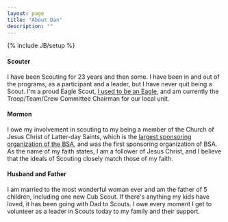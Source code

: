 ```yaml
---
layout: page
title: "About Dan"
description: ""
---
```

{% include JB/setup %}
#### Scouter

I have been Scouting for 23 years and then some. I have been in and out of the programs, as a participant and a leader, but I have never quit being a Scout. I'm a proud Eagle Scout, [I used to be an Eagle](http://www.woodbadge.org/), and am currently the Troop/Team/Crew Committee Chairman for our local unit.

#### Mormon

I owe my involvement in scouting to my being a member of the Church of Jesus Christ of Latter-day Saints, which is the [largest sponsoring organization of the BSA](http://www.scouting.org/About/FactSheets/operating_orgs/Latter-day_Saints.aspx), and was the first sponsoring organization of BSA. As the name of my faith states, I am a follower of Jesus Christ, and I believe that the ideals of Scouting closely match those of my faith.

#### Husband and Father

I am married to the most wonderful woman ever and am the father of 5 children, including one new Cub Scout. If there's anything my kids have loved, it has been going with Dad to Scouts. I owe every moment I get to volunteer as a leader in Scouts today to my family and their support.
